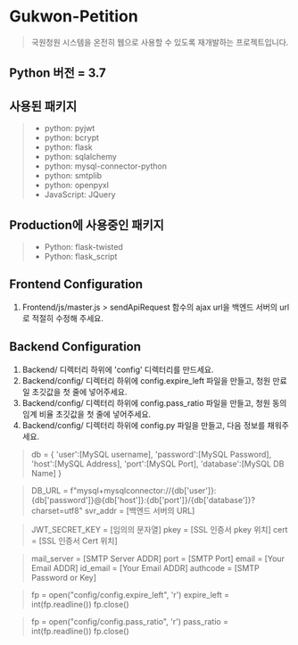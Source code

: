 # Gukwon-Petition
>국원청원 시스템을 온전히 웹으로 사용할 수 있도록 재개발하는 프로젝트입니다.

## Python 버전 = 3.7

## 사용된 패키지
>- python: pyjwt
>- python: bcrypt
>- python: flask
>- python: sqlalchemy
>- python: mysql-connector-python
>- python: smtplib
>- python: openpyxl
>- JavaScript: JQuery

## Production에 사용중인 패키지
>- Python: flask-twisted
>- Python: flask_script

## Frontend Configuration
  1. Frontend/js/master.js > sendApiRequest 함수의 ajax url을 백엔드 서버의 url로 적절히 수정해 주세요.

## Backend Configuration
  1. Backend/ 디렉터리 하위에 'config' 디렉터리를 만드세요.
  2. Backend/config/ 디렉터리 하위에 config.expire_left 파일을 만들고, 청원 만료일 초깃값을 첫 줄에 넣어주세요.
  3. Backend/config/ 디렉터리 하위에 config.pass_ratio 파일을 만들고, 청원 동의 임계 비율 초깃값을 첫 줄에 넣어주세요.
  4. Backend/config/ 디렉터리 하위에 config.py 파일을 만들고, 다음 정보를 채워주세요.

  > db = {
  >     'user':[MySQL username],
  >     'password':[MySQL Password],
  >     'host':[MySQL Address],
  >     'port':[MySQL Port],
  >     'database':[MySQL DB Name]
  > }

  > DB_URL = f"mysql+mysqlconnector://{db['user']}:{db['password']}@{db['host']}:{db['port']}/{db['database']}?charset=utf8"
  > svr_addr = [백엔드 서버의 URL]

  > JWT_SECRET_KEY = [임의의 문자열]
  > pkey = [SSL 인증서 pkey 위치]
  > cert = [SSL 인증서 Cert 위치]

  > mail_server = [SMTP Server ADDR]
  > port = [SMTP Port]
  > email = [Your Email ADDR]
  > id_email = [Your Email ADDR]
  > authcode = [SMTP Password or Key]

  > fp = open("config/config.expire_left", 'r')
  > expire_left = int(fp.readline())
  > fp.close()

  > fp = open("config/config.pass_ratio", 'r')
  > pass_ratio = int(fp.readline())
  > fp.close()
